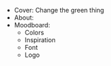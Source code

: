 - Cover: Change the green thing
- About: 
- Moodboard:
    - Colors
    - Inspiration
    - Font
    - Logo

